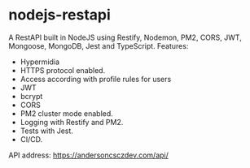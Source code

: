 # nodejs-restapi
A RestAPI built in NodeJS using Restify, Nodemon, PM2, CORS, JWT, Mongoose, MongoDB, Jest and TypeScript.
Features: 
- Hypermidia
- HTTPS protocol enabled.
- Access according with profile rules for users
- JWT
- bcrypt
- CORS
- PM2 cluster mode enabled.
- Logging with Restify and PM2.
- Tests with Jest.
- CI/CD.

API address: https://andersoncsczdev.com/api/